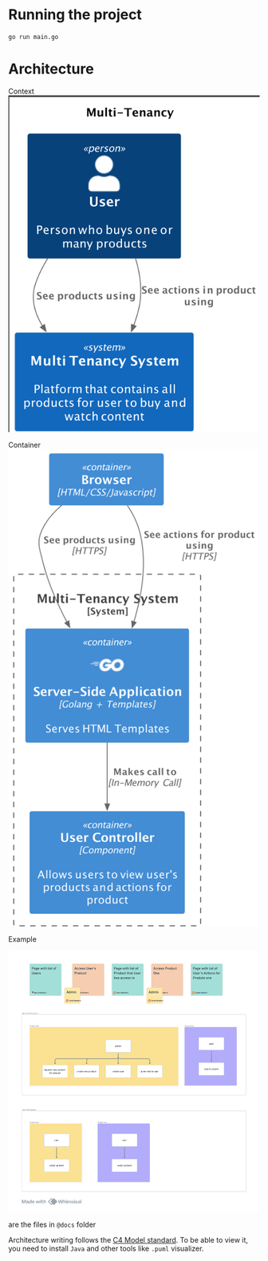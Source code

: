 # Running the project

```bash
go run main.go
```

# Architecture

Context
![Context](@docs/context.png)

Container
![Container](@docs/container.png)

Example

![Example](@docs/example.png)


are the files in `@docs` folder

Architecture writing follows the [C4 Model standard](https://c4model.com). To be able to view it, you need to install `Java` and other tools like `.puml` visualizer.
